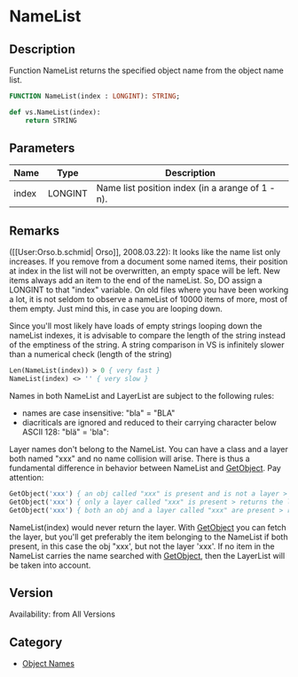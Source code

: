 # NameList

## Description
Function NameList returns the specified object name from the object name list.

```pascal
FUNCTION NameList(index : LONGINT): STRING;
```

```python
def vs.NameList(index):
    return STRING
```

## Parameters
|Name|Type|Description|
|---|---|---|
|index|LONGINT|Name list position index (in a arange of 1 - n).|

## Remarks
([[User:Orso.b.schmid| Orso]], 2008.03.22): It looks like the name list only increases. If you remove from a document some named items, their position at index in the list will not be overwritten, an empty space will be left. New items always add an item to the end of the nameList. So, DO assign a LONGINT to that "index" variable. On old files where you have been working a lot, it is not seldom to observe a nameList of 10000 items of more, most of them empty. Just mind this, in case you are looping down.

Since you'll most likely have loads of empty strings looping down the nameList indexes, it is advisable to compare the length of the string instead of the emptiness of the string. A string comparison in VS is infinitely slower than a numerical check (length of the string)
```pascal
Len(NameList(index)) > 0 { very fast }
NameList(index) <> '' { very slow }
```

Names in both NameList and LayerList are subject to the following rules:
* names are case insensitive: "bla" = "BLA"
* diacriticals are ignored and reduced to their carrying character below ASCII 128: "blä" = 'bla":

Layer names don't belong to the NameList. You can have a class and a layer both named "xxx" and no name collision will arise. There is thus a fundamental difference in behavior between NameList and [ GetObject](GetObject.md). Pay attention:
```pascal
GetObject('xxx') { an obj called "xxx" is present and is not a layer > returns the obj }
GetObject('xxx') { only a layer called "xxx" is present > returns the layer }
GetObject('xxx') { both an obj and a layer called "xxx" are present > returns the obj }
```

NameList(index) would never return the layer. With [ GetObject](GetObject.md) you can fetch the layer, but you'll get preferably the item belonging to the NameList if both present, in this case the obj "xxx', but not the layer 'xxx'.
If no item in the NameList carries the name searched with [ GetObject](GetObject.md), then the LayerList will be taken into account.

## Version
Availability: from All Versions

## Category
* [Object Names](../Categories/Object%20Names.md)
